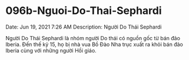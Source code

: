 # 096b-Nguoi-Do-Thai-Sephardi

Date: Jun 19, 2021 7:26 AM
Description: Người Do Thái Sephardi

Người Do Thái Sephardi là nhóm người Do thái có nguồn gốc từ bán đảo Iberia. Đến thế kỷ 15, họ bị nhà vua Bồ Đào Nha trục xuất ra khỏi bán đảo Iberia cùng với những người Hồi giáo.